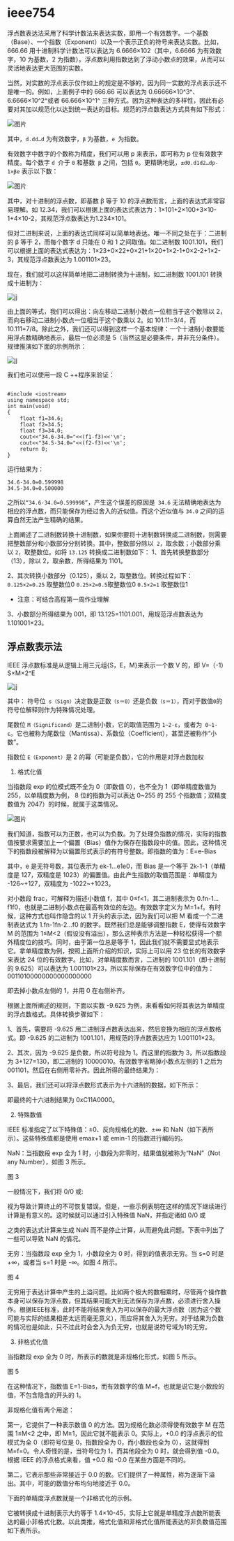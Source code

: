 # ieee754
浮点数表达法采用了科学计数法来表达实数，即用一个有效数字。一个基数（Base）、一个指数（Exponent）以及一个表示正负的符号来表达实数。比如，666.66 用十进制科学计数法可以表达为 6.6666×102（其中，6.6666 为有效数字，10 为基数，2 为指数）。浮点数利用指数达到了浮动小数点的效果，从而可以灵活地表达更大范围的实数。

当然，对实数的浮点表示仅作如上的规定是不够的，因为同一实数的浮点表示还不是唯一的。例如，上面例子中的 666.66 可以表达为 0.66666×10^3^、6.6666×10^2^或者 66.666×10^1^ 三种方式。因为这种表达的多样性，因此有必要对其加以规范化以达到统一表达的目标。规范的浮点数表达方式具有如下形式：

![图片](https://i.postimg.cc/Rh5xMNdL/2-1-PZ5112420329.jpg)

其中，`d.dd…d` 为有效数字，`β` 为基数，`e `为指数。

有效数字中数字的个数称为精度，我们可以用 p 来表示，即可称为 p 位有效数字精度。每个数字 `d `介于 `0` 和基数` β` 之间，包括 `0`。更精确地说，`±d0.d1d2…dp-1×βe` 表示以下数：

![图片](https://i.postimg.cc/Wb1XdsyG/2-1-PZ511253-WZ.jpg)

其中，对十进制的浮点数，即基数 β 等于 10 的浮点数而言，上面的表达式非常容易理解。如 12.34，我们可以根据上面的表达式表达为：1×101+2×100+3×10-1+4×10-2，其规范浮点数表达为1.234×101。

但对二进制来说，上面的表达式同样可以简单地表达。唯一不同之处在于：二进制的 β 等于 2，而每个数字 d 只能在 0 和 1 之间取值。如二进制数 1001.101，我们可以根据上面的表达式表达为：1×23+0×22+0×21+1×20+1×2-1+0×2-2+1×2-3，其规范浮点数表达为 1.001101×23。

现在，我们就可以这样简单地把二进制转换为十进制，如二进制数 1001.101 转换成十进制为：

![jj](https://i.postimg.cc/MG7ysL4Z/2-1-PZ5112632-H1.jpg)

由上面的等式，我们可以得出：向左移动二进制小数点一位相当于这个数除以 2，而向右移动二进制小数点一位相当于这个数乘以 2。如 101.11=3/4，而 10.111=7/8。除此之外，我们还可以得到这样一个基本规律：一个十进制小数要能用浮点数精确地表示，最后一位必须是 5（当然这是必要条件，并非充分条件）。规律推演如下面的示例所示：

![jj](https://i.postimg.cc/BQPPYyPW/2-1-PZ5112-F3244.jpg)

我们也可以使用一段 C ++程序来验证：

```

#include <iostream>
using namespace std;
int main(void)
{
    float f1=34.6;
    float f2=34.5;
    float f3=34.0;
    cout<<"34.6-34.0="<<(f1-f3)<<'\n';
    cout<<"34.5-34.0="<<(f2-f3)<<'\n';
    return 0;
}

```

运行结果为：
```
34.6-34.0=0.599998
34.5-34.0=0.500000
```
之所以`“34.6-34.0=0.599998”`，产生这个误差的原因是` 34.6` 无法精确地表达为相应的浮点数，而只能保存为经过舍入的近似值。而这个近似值与 `34.0` 之间的运算自然无法产生精确的结果。

上面阐述了二进制数转换十进制数，如果你要将十进制数转换成二进制数，则需要把整数部分和小数部分分别转换。其中，整数部分除以` 2`，取余数；小数部分乘以 `2`，取整数位。如将 `13.125` 转换成二进制数如下：
1、首先转换整数部分（13），除以 2，取余数，所得结果为 1101。

2、其次转换小数部分（0.125），乘以 2，取整数位。转换过程如下：
`0.125×2=0.25` 取整数位0
`0.25×2=0.5`取整数位0
`0.5×2=1` 取整数位1
- 注意：可结合高程第一周作业理解

3、小数部分所得结果为 001，即 13.125=1101.001，用规范浮点数表达为 1.101001×23。

## 浮点数表示法

IEEE 浮点数标准是从逻辑上用三元组{S，E，M}来表示一个数 V 的，即 V=（-1）S×M×2^E

![jj](https://i.postimg.cc/L8M3FfP8/2-1-PZ511303-I10.jpg)

其中：
符号位` s（Sign）`决定数是正数`（s＝0）`还是负数`（s＝1）`，而对于数值` 0 `的符号位解释则作为特殊情况处理。

尾数位 `M（Significand）`是二进制小数，它的取值范围为 `1~2-ε`，或者为` 0~1-ε`。它也被称为尾数位（Mantissa）、系数位（Coefficient），甚至还被称作“小数”。

指数位 `E（Exponent）`是 2 的幂（可能是负数），它的作用是对浮点数加权

1) 格式化值

当指数段 exp 的位模式既不全为 0（即数值 0），也不全为 1（即单精度数值为 255，以单精度数为例， 8 位的指数为可以表达 0~255 的 255 个指数值；双精度数值为 2047）的时候，就属于这类情况。

![图片](https://i.postimg.cc/Y0RM2Q9B/2-1-PZ5113250-V9.jpg)

我们知道，指数可以为正数，也可以为负数。为了处理负指数的情况，实际的指数值按要求需要加上一个偏置（Bias）值作为保存在指数段中的值。因此，这种情况下的指数段被解释为以偏置形式表示的有符号整数。即指数的值为：E=e-Bias

其中，e 是无符号数，其位表示为 ek-1…e1e0，而 Bias 是一个等于 2k-1-1（单精度是 127，双精度是 1023）的偏置值。由此产生指数的取值范围是：单精度为 -126~+127，双精度为 -1022~+1023。

对小数段 frac，可解释为描述小数值 f，其中 0≤f<1，其二进制表示为 0.fn-1…f1f0，也就是二进制小数点在最高有效位的左边。有效数字定义为 M=1+f。有时候，这种方式也叫作隐含的以 1 开头的表示法，因为我们可以把 M 看成一个二进制表达式为 1.fn-1fn-2…f0 的数字。既然我们总是能够调整指数 E，使得有效数字 M 的范围为 1≤M<2（假设没有溢出），那么这种表示方法是一种轻松获得一个额外精度位的技巧。同时，由于第一位总是等于 1，因此我们就不需要显式地表示它。拿单精度数为例，按照上面所介绍的知识，实际上可以用 23 位长的有效数字来表达 24 位的有效数字。比如，对单精度数而言，二进制的 1001.101（即十进制的 9.625）可以表达为 1.001101×23，所以实际保存在有效数字位中的值为：
00110100000000000000000

即去掉小数点左侧的 1，并用 0 在右侧补齐。

根据上面所阐述的规则，下面以实数 -9.625 为例，来看看如何将其表达为单精度的浮点数格式。具体转换步骤如下：

1、首先，需要将 -9.625 用二进制浮点数表达出来，然后变换为相应的浮点数格式。即 -9.625 的二进制为 1001.101，用规范的浮点数表达应为 1.001101×23。

2、其次，因为 -9.625 是负数，所以符号段为 1。而这里的指数为 3，所以指数段为 3+127=130，即二进制的 10000010。有效数字省略掉小数点左侧的 1 之后为 001101，然后在右侧用零补齐。因此所得的最终结果为：



3、最后，我们还可以将浮点数形式表示为十六进制的数据，如下所示：



即最终的十六进制结果为 0xC11A0000。

2) 特殊数值

IEEE 标准指定了以下特殊值：±0、反向规格化的数、±∞ 和 NaN（如下表所示）。这些特殊值都是使用 emax+1 或 emin-1 的指数进行编码的。



NaN：当指数段 exp 全为 1 时，小数段为非零时，结果值就被称为“NaN”（Not any Number），如图 3 所示。


图 3

一般情况下，我们将 0/0 或:



视为导致计算终止的不可恢复错误。但是，一些示例表明在这样的情况下继续进行计算是有意义的。这时候就可以通过引入特殊值 NaN，并指定诸如 0/0 或



之类的表达式计算来生成 NaN 而不是停止计算，从而避免此问题。下表中列出了一些可以导致 NaN 的情况。



无穷：当指数段 exp 全为 1，小数段全为 0 时，得到的值表示无穷。当 s=0 时是 +∞，或者当 s=1 时是 -∞。如图 4 所示。


图 4

无穷用于表达计算中产生的上溢问题。比如两个极大的数相乘时，尽管两个操作数本身可以保存为浮点数，但其结果可能大到无法保存为浮点数，必须进行舍入操作。根据IEEE标准，此时不能将结果舍入为可以保存的最大浮点数（因为这个数可能与实际的结果相差太远而毫无意义），而应将其舍入为无穷。对于结果为负数的情况也是如此，只不过此时会舍入为负无穷，也就是说符号域为1的无穷。

3) 非格式化值

当指数段 exp 全为 0 时，所表示的数就是非规格化形式，如图 5 所示。


图 5

在这种情况下，指数值 E=1-Bias，而有效数字的值 M=f，也就是说它是小数段的值，不包含隐含的开头的 1。

非规格化值有两个用途：

第一，它提供了一种表示数值 0 的方法。因为规格化数必须得使有效数字 M 在范围 1≤M<2 之中，即 M≥1，因此它就不能表示 0。实际上，+0.0 的浮点表示的位模式为全 0（即符号位是 0，指数段全为 0，而小数段也全为 0），这就得到 M=f=0。令人奇怪的是，当符号位为 1，而其他段全为 0 时，就会得到值 -0.0。根据 IEEE 的浮点格式来看，值 +0.0 和 -0.0 在某些方面是不同的。

第二，它表示那些非常接近于 0.0 的数。它们提供了一种属性，称为逐渐下溢出。其中，可能的数值分布均匀地接近于 0.0。

下面的单精度浮点数就是一个非格式化的示例。

它被转换成十进制表示大约等于 1.4×10-45，实际上它就是单精度浮点数所能表达的最小非格式化数。以此类推，格式化值和非格式化值所能表达的非负数值范围如下表所示。

